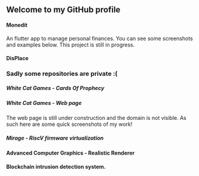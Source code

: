 ## Welcome to my GitHub profile

#### Monedit
An flutter app to manage personal finances. You can see some screenshots and examples below. This project is still in progress.

#### DisPlace

### Sadly some repositories are private :(

##### White Cat Games - Cards Of Prophecy

##### White Cat Games - Web page
The web page is still under construction and the domain is not visible. As such here are some quick screenshots of my work!

##### Mirage - RiscV firmware virtualization

#### Advanced Computer Graphics - Realistic Renderer 

#### Blockchain intrusion detection system.


<!--
**fesqvw/fesqvw** is a ✨ _special_ ✨ repository because its `README.md` (this file) appears on your GitHub profile.

Here are some ideas to get you started:

- 🔭 I’m currently working on ...
- 🌱 I’m currently learning ...
- 👯 I’m looking to collaborate on ...
- 🤔 I’m looking for help with ...
- 💬 Ask me about ...
- 📫 How to reach me: ...
- 😄 Pronouns: ...
- ⚡ Fun fact: ...
-->
